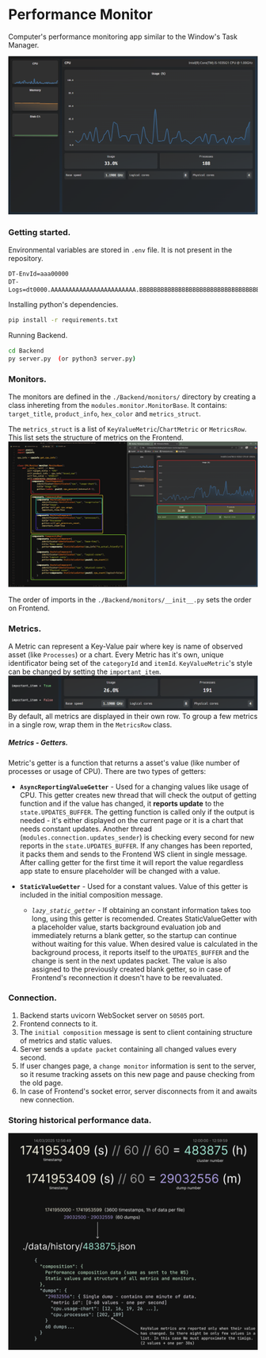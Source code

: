 # Performance Monitor

Computer's performance monitoring app similar to the Window's Task Manager. 

<img src="./assets/app.png" alt="App" />

### Getting started.

Environmental variables are stored in `.env` file. It is not present in the repository.
```env
DT-EnvId=aaa00000
DT-Logs=dt0000.AAAAAAAAAAAAAAAAAAAAAAAA.BBBBBBBBBBBBBBBBBBBBBBBBBBBBBBBBBBBBBBBBBBBBBBBBBBBBBBBBBBBBBBB
```

Installing python's dependencies.
```bash
pip install -r requirements.txt
```

Running Backend.
```bash
cd Backend
py server.py  (or python3 server.py)
```

### Monitors.

The monitors are defined in the `./Backend/monitors/` directory by creating a class inhereting from the `modules.monitor.MonitorBase`.
It contains: `target_title`, `product_info`, `hex_color` and `metrics_struct`.

The `metrics_struct` is a list of `KeyValueMetric`/`ChartMetric` or `MetricsRow`. This list sets the structure of metrics on the Frontend.
<img src="./assets/composition.png" alt="Composition" />

The order of imports in the `./Backend/monitors/__init__.py` sets the order on Frontend.

### Metrics.

A Metric can represent a Key-Value pair where key is name of observed asset (like `Processes`) or a chart.
Every Metric has it's own, unique identificator being set of the `categoryId` and `itemId`.
`KeyValueMetric`'s style can be changed by setting the `important_item`.
<img src="./assets/importantitem.png" alt="ImportantItem" />
By default, all metrics are displayed in their own row. To group a few metrics in a single row, wrap them in the `MetricsRow` class.

##### Metrics - Getters.

Metric's getter is a function that returns a asset's value (like number of processes or usage of CPU).
There are two types of getters:

* **`AsyncReportingValueGetter`** - Used for a changing values like usage of CPU. This getter creates new thread that will check the output of getting function and if the value has changed, it **reports update** to the `state.UPDATES_BUFFER`. The getting function is called only if the output is needed - it's either displayed on the current page or it is a chart that needs constant updates.
Another thread (`modules.connection.updates_sender`) is checking every second for new reports in the `state.UPDATES_BUFFER`. If any changes has been reported, it packs them and sends to the Frontend WS client in single message. After calling getter for the first time it will report the value regardless app state to ensure placeholder will be changed with a value.

* **`StaticValueGetter`** - Used for a constant values. Value of this getter is included in the initial composition message.

    - *`lazy_static_getter`* - If obtaining an constant information takes too long, using this getter is recomended. Creates StaticValueGetter with a placeholder value, starts background evaluation job and immediately returns a blank getter, so the startup can continue without waiting for this value. When desired value is calculated in the background process, it reports itself to the `UPDATES_BUFFER` and the change is sent in the next updates packet. The value is also assigned to the previously created blank getter, so in case of Frontend's reconnection it doesn't have to be reevaluated.

### Connection.

1. Backend starts uvicorn WebSocket server on `50505` port.
2. Frontend connects to it.
3. The `initial composition` message is sent to client containing structure of metrics and static values.
4. Server sends a `update packet` containing all changed values every second.
5. If user changes page, a `change monitor` information is sent to the server, so it resume tracking assets on this new page and pause checking from the old page.
6. In case of Frontend's socket error, server disconnects from it and awaits new connection.

### Storing historical performance data.

<img src="./assets/performancehistory.png" alt="PerformanceHistory" />

